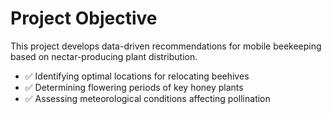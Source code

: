 # Project Objective

This project develops data-driven recommendations for mobile beekeeping based on nectar-producing plant distribution.

- ✅ Identifying optimal locations for relocating beehives
- ✅ Determining flowering periods of key honey plants
- ✅ Assessing meteorological conditions affecting pollination